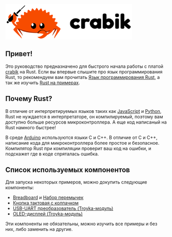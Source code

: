 <div class="splash">
   <img src="images/crabik-logo-full.svg" class="splogo" alt="Logo" height="110px"/>
</div>
<div class="drop"></div>

## Привет!

Это руководство предназначено для быстрого начала работы с платой [crabik][crabik] на Rust. Если вы впервые слышите про язык программирования Rust, то рекомендуем вам прочитать [Язык программирования Rust][ru_rs_book], а так же изучить [Rust на примерах][ru_rs_examples].

## Почему Rust?

В отличие от интерпретируемых языков таких как [JavaScript][espruino] и [Python][micropython], Rust не нуждается в интерпретаторе, он компилируемый, поэтому вам доступно больше ресурсов микроконтроллера. А еще код написаный на Rust намного быстрее!

В среде [Arduino][arduino] используются языки C и C++. В отличие от C и C++, написание кода для микроконтроллера более простое и безопасное. Компилятор Rust при компиляции проверит ваш код на ошибки, и подскажет где в коде спряталась ошибка.

## Список используемых компонентов

Для запуска некоторых примеров, можно докупить следующие компоненты:
- [Breadboard](https://amperka.ru/product/breadboard-half) и [Набор перемычек](https://amperka.ru/product/jumper-wires)
- [Кнопка тактовая с колпачком](https://amperka.ru/product/big-tactile-button)
- [USB-UART преобразователь (Troyka-модуль)](https://amperka.ru/product/troyka-usb-uart)
- [OLED-дисплей (Troyka-модуль)](https://amperka.ru/product/troyka-oled)

Эти компоненты не обязательны, можно изучить все примеры и без них, либо заменить на другие.

[crabik]: https://crabik.ru
[ru_rs_book]: https://doc.rust-lang.ru/book/
[ru_rs_examples]: https://doc.rust-lang.ru/stable/rust-by-example/
[espruino]: https://www.espruino.com/
[micropython]: https://micropython.org/
[arduino]: https://www.arduino.cc/
